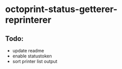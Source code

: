 # octoprint-status-getterer-reprinterer


## Todo:
- update readme
- enable statustoken
- sort printer list output
